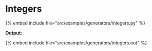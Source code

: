 # Integers

{% embed include file="src/examples/generators/integers.py" %}

**Output:**

{% embed include file="src/examples/generators/integers.out" %}


